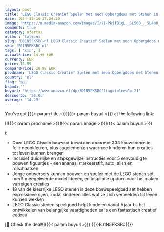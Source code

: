 ```yaml
---
layout: post
title: 'LEGO Classic Creatief Spelen met neon Opbergdoos met Stenen in Felle Kleuren  Speelgoed Auto  Ananas  Alien en Rolschaatsen Figuurtjes voor Kinderen vanaf 5 Jaar  Cadeau-Idee 11027'
date: 2024-12-16 17:24:20
image: 'https://m.media-amazon.com/images/I/51-PkjfB1gL._SL500_._SL400_.jpg'
comments: true
category: ofertas
author: 'tole.es'
slug: 'B01N5FKSBC-nl LEGO Classic Creatief Spelen met neon Opbergdoos met...'
sku: 'B01N5FKSBC-nl'
tags: [ '🇳🇱', ]
actualPrice: 14.99 EUR
currency: EUR
price: 14.99
comparePrice: 19.99 EUR
prodname: 'LEGO Classic Creatief Spelen met neon Opbergdoos met Stenen in Felle Kleuren  Speelgoed Auto  Ananas  Alien en Rolschaatsen Figuurtjes voor Kinderen vanaf 5 Jaar  Cadeau-Idee 11027'
country: 'nl'
flag: '🇳🇱'
brand: ''
buyurl: 'https://www.amazon.nl/dp/B01N5FKSBC/?tag=tolees0b-21'
descuento: '25.01'
average: '14.79'
---
```


You've got [{{< param title >}}]({{< param buyurl >}}) at the following link:

[![{{< param prodname >}}]({{< param image >}})]({{< param buyurl >}})

ℹ️:

- Deze LEGO Classic bouwset bevat een doos met 333 bouwstenen in felle neonkleuren, plus oogelementen waarmee kinderen hun creaties tot leven kunnen brengen
- Inclusief duidelijke en stapsgewijze instructies voor 5 eenvoudig te bouwen figuurtjes - een ananas, markeerstift, auto, alien en rolschaatsen
- Jonge ontwerpers kunnen bouwen en spelen met de LEGO stenen set met 5 meegeleverde model ideeën, en inspiratie opdoen voor het maken van eigen creaties
- 18 van de kleurrijke LEGO stenen in deze bouwspeelgoed set hebben expressieve ogen, zodat kinderen alles wat ze zich verbeelden tot leven kunnen wekken
- LEGO Classic stenen speelgoed helpt kinderen vanaf 5 jaar bij het ontwikkelen van belangrijke vaardigheden en is een fantastisch creatief cadeau

[🛒 Check the deal!!]({{< param buyurl >}})
{{<world>}}B01N5FKSBC{{</world>}}

